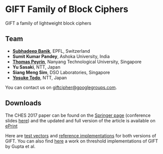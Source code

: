 # **GIFT** Family of Block Ciphers 

GIFT a family of lightweight block ciphers 

## Team
- **[Subhadeep Banik](https://sites.google.com/site/monsieurlelanc)**, EPFL, Switzerland
- **Sumit Kumar Pandey**, Ashoka University, India
- **[Thomas Peyrin](https://sites.google.com/site/thomaspeyrin/)**, Nanyang Technological University, Singapore
- **Yu Sasaki**, NTT, Japan
- **Siang Meng Sim**, DSO Laboratories, Singapore
- **[Yosuke Todo](https://ysktodo.wordpress.com/)**, NTT, Japan

You can contact us on [giftcipher@googlegroups.com](mailto:giftcipher@googlegroups.com). 


## Downloads

The CHES 2017 paper can be found on the [Springer page](https://link.springer.com/chapter/10.1007/978-3-319-66787-4_16) (conference slides [here](https://ches.iacr.org/2017/slides/ches2017s5t3.pdf)) and the updated and full version of the article is available on [ePrint](https://eprint.iacr.org/2017/622.pdf) 

Here are [test vectors](https://github.com/giftcipher/gift/raw/master/gift_test_vectors.zip) and [reference implementations](https://github.com/giftcipher/gift/raw/master/gift_reference_implementation.zip) for both versions of GIFT.  You can also find [here](https://eprint.iacr.org/2017/1040.pdf) a work on threshold implementations of GIFT by Gupta et al.

